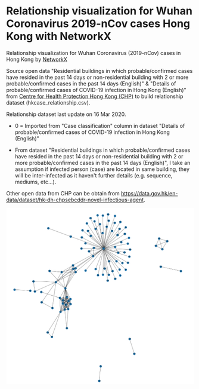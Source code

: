# Relationship visualization for Wuhan Coronavirus 2019-nCov cases Hong Kong with NetworkX
Relationship visualization for Wuhan Coronavirus (2019-nCov) cases in Hong Kong by [NetworkX](https://networkx.github.io/)

Source open data "Residential buildings in which probable/confirmed cases have resided in the past 14 days or non-residential building with 2 or more probable/confirmed cases in the past 14 days (English)" & "Details of probable/confirmed cases of COVID-19 infection in Hong Kong (English)" from [Centre for Health Protection Hong Kong (CHP)](https://www.chp.gov.hk/en/index.html) to build relationship dataset (hkcase_relationship.csv).

Relationship dataset last update on 16 Mar 2020.

* 0 = Imported from "Case classification" column in dataset "Details of probable/confirmed cases of COVID-19 infection in Hong Kong (English)"

* From dataset "Residential buildings in which probable/confirmed cases have resided in the past 14 days or non-residential building with 2 or more probable/confirmed cases in the past 14 days (English)", I take an assumption if infected person (case) are located in same building, they will be inter-infected as it haven't further details (e.g. sequence, mediums, etc...).

Other open data from CHP can be obtain from https://data.gov.hk/en-data/dataset/hk-dh-chpsebcddr-novel-infectious-agent.

![alt text](https://github.com/easonlai/Visualization_for_Wuhan-Coronavirus_2019-nCov_cases_HK_NetworkX/blob/master/network1.PNG)
